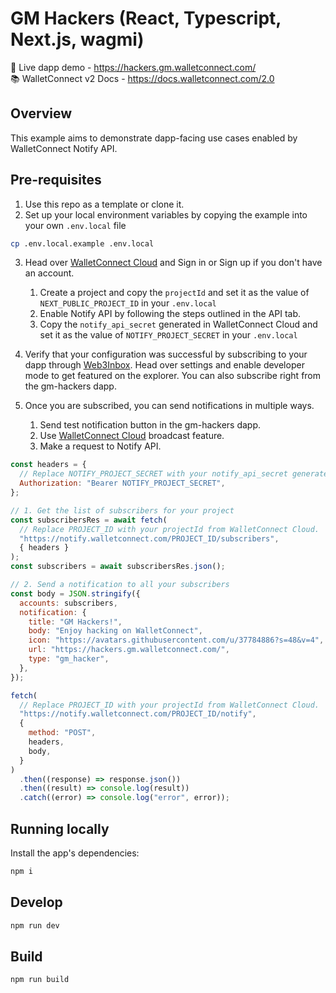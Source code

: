 # GM Hackers (React, Typescript, Next.js, wagmi)

🔗 Live dapp demo - https://hackers.gm.walletconnect.com/ <br />
📚 WalletConnect v2 Docs - https://docs.walletconnect.com/2.0

## Overview

This example aims to demonstrate dapp-facing use cases enabled by WalletConnect Notify API.

## Pre-requisites

1. Use this repo as a template or clone it.
2. Set up your local environment variables by copying the example into your own `.env.local` file

```bash
cp .env.local.example .env.local
```

3. Head over [WalletConnect Cloud](https://cloud.walletconnect.com) and Sign in or Sign up if you don't have an account.

   1. Create a project and copy the `projectId` and set it as the value of `NEXT_PUBLIC_PROJECT_ID` in your `.env.local`
   2. Enable Notify API by following the steps outlined in the API tab.
   3. Copy the `notify_api_secret` generated in WalletConnect Cloud and set it as the value of `NOTIFY_PROJECT_SECRET` in your `.env.local`

4. Verify that your configuration was successful by subscribing to your dapp through [Web3Inbox](https://app.web3inbox.com). Head over settings and enable developer mode to get featured on the explorer. You can also subscribe right from the gm-hackers dapp.

5. Once you are subscribed, you can send notifications in multiple ways.
   1. Send test notification button in the gm-hackers dapp.
   2. Use [WalletConnect Cloud](https://cloud.walletconnect.com) broadcast feature.
   3. Make a request to Notify API.

```js
const headers = {
  // Replace NOTIFY_PROJECT_SECRET with your notify_api_secret generated in WalletConnect Cloud.
  Authorization: "Bearer NOTIFY_PROJECT_SECRET",
};

// 1. Get the list of subscribers for your project
const subscribersRes = await fetch(
  // Replace PROJECT_ID with your projectId from WalletConnect Cloud.
  "https://notify.walletconnect.com/PROJECT_ID/subscribers",
  { headers }
);
const subscribers = await subscribersRes.json();

// 2. Send a notification to all your subscribers
const body = JSON.stringify({
  accounts: subscribers,
  notification: {
    title: "GM Hackers!",
    body: "Enjoy hacking on WalletConnect",
    icon: "https://avatars.githubusercontent.com/u/37784886?s=48&v=4",
    url: "https://hackers.gm.walletconnect.com/",
    type: "gm_hacker",
  },
});

fetch(
  // Replace PROJECT_ID with your projectId from WalletConnect Cloud.
  "https://notify.walletconnect.com/PROJECT_ID/notify",
  {
    method: "POST",
    headers,
    body,
  }
)
  .then((response) => response.json())
  .then((result) => console.log(result))
  .catch((error) => console.log("error", error));
```

## Running locally

Install the app's dependencies:

```bash
npm i
```

## Develop

```bash
npm run dev
```

## Build

```bash
npm run build
```
